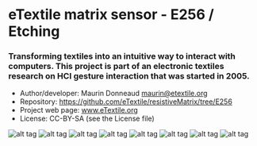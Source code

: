 # eTextile matrix sensor - E256 / Etching

### Transforming textiles into an intuitive way to interact with computers. This project is part of an electronic textiles research on HCI gesture interaction that was started in 2005.

- Author/developer: Maurin Donneaud <maurin@etextile.org>
- Repository: https://github.com/eTextile/resistiveMatrix/tree/E256
- Project web page: www.eTextile.org
- License: CC-BY-SA (see the License file)

![alt tag](https://farm5.staticflickr.com/4277/34309389944_91cf80ab33_z_d.jpg)
![alt tag](https://farm5.staticflickr.com/4029/35712085765_e0253432ae_z_d.jpg)
![alt tag](https://farm5.staticflickr.com/4329/36136975915_4368a64b61_z_d.jpg)
![alt tag](https://farm5.staticflickr.com/4318/35966740872_94493c7b71_z_d.jpg)
![alt tag](https://farm5.staticflickr.com/4239/35543454112_6f8426e894_z_d.jpg)
![alt tag](https://farm5.staticflickr.com/4314/36096024106_dbd728bace_z_d.jpg)
![alt tag](https://farm5.staticflickr.com/4107/34896297374_76e9ae9aa0_z_d.jpg)
![alt tag](https://farm5.staticflickr.com/4311/35295979394_fde63dd35f_z_d.jpg)
